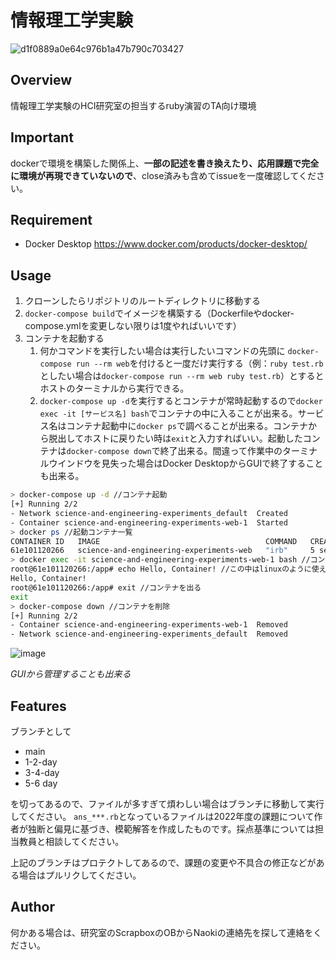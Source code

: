 # 情報理工学実験

![d1f0889a0e64c976b1a47b790c703427](https://user-images.githubusercontent.com/36870844/209463404-a52774cb-e0dd-436e-bf5c-7be4c46eaad0.svg)

## Overview
情報理工学実験のHCI研究室の担当するruby演習のTA向け環境

## Important
dockerで環境を構築した関係上、**一部の記述を書き換えたり、応用課題で完全に環境が再現できていないので**、close済みも含めてissueを一度確認してください。

## Requirement
- Docker Desktop https://www.docker.com/products/docker-desktop/

## Usage
1. クローンしたらリポジトリのルートディレクトリに移動する
2. `docker-compose build`でイメージを構築する（Dockerfileやdocker-compose.ymlを変更しない限りは1度やればいいです）
3. コンテナを起動する 
   1. 何かコマンドを実行したい場合は実行したいコマンドの先頭に `docker-compose run --rm web`を付けると一度だけ実行する（例：`ruby test.rb`としたい場合は`docker-compose run --rm web ruby test.rb`）とするとホストのターミナルから実行できる。
   2. `docker-compose up -d`を実行するとコンテナが常時起動するので`docker exec -it [サービス名] bash`でコンテナの中に入ることが出来る。サービス名はコンテナ起動中に`docker ps`で調べることが出来る。コンテナから脱出してホストに戻りたい時は`exit`と入力すればいい。起動したコンテナは`docker-compose down`で終了出来る。間違って作業中のターミナルウインドウを見失った場合はDocker DesktopからGUIで終了することも出来る。
  ```bash
  > docker-compose up -d //コンテナ起動
[+] Running 2/2
 - Network science-and-engineering-experiments_default  Created                                                                                                                                                                    0.0s
 - Container science-and-engineering-experiments-web-1  Started                                                                                                                                                                    0.5s
> docker ps //起動コンテナ一覧
CONTAINER ID   IMAGE                                     COMMAND   CREATED         STATUS         PORTS                                            NAMES
61e101120266   science-and-engineering-experiments-web   "irb"     5 seconds ago   Up 4 seconds   0.0.0.0:2000->2000/tcp, 0.0.0.0:4567->4567/tcp   science-and-engineering-experiments-web-1
> docker exec -it science-and-engineering-experiments-web-1 bash //コンテナの中に入る
root@61e101120266:/app# echo Hello, Container! //この中はlinuxのように使える
Hello, Container!
root@61e101120266:/app# exit //コンテナを出る
exit
> docker-compose down //コンテナを削除
[+] Running 2/2
 - Container science-and-engineering-experiments-web-1  Removed                                                                                                                                                                    0.3s
 - Network science-and-engineering-experiments_default  Removed 
  ```
  
  ![image](https://user-images.githubusercontent.com/36870844/209464253-7c6bd4df-79eb-40f8-a4fe-8a8d7b57e4c5.png)
  
  *GUIから管理することも出来る*

## Features
ブランチとして
- main
- 1-2-day
- 3-4-day
- 5-6 day

を切ってあるので、ファイルが多すぎて煩わしい場合はブランチに移動して実行してください。
`ans_***.rb`となっているファイルは2022年度の課題について作者が独断と偏見に基づき、模範解答を作成したものです。採点基準については担当教員と相談してください。

上記のブランチはプロテクトしてあるので、課題の変更や不具合の修正などがある場合はプルリクしてください。

## Author
何かある場合は、研究室のScrapboxのOBからNaokiの連絡先を探して連絡をください。
